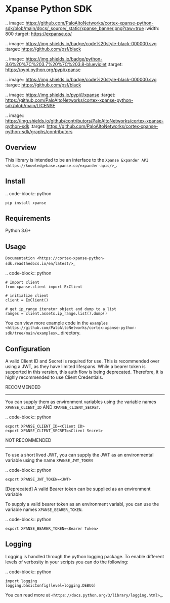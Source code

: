 Xpanse Python SDK
==================
.. image:: https://github.com/PaloAltoNetworks/cortex-xpanse-python-sdk/blob/main/docs/_source/_static/xpanse_banner.png?raw=true
   :width: 800
   :target: https://expanse.co/

.. image:: https://img.shields.io/badge/code%20style-black-000000.svg
   :target: https://github.com/psf/black

.. image:: https://img.shields.io/badge/python-3.6%20%7C%203.7%20%7C%203.8-blueviolet
   :target: https://pypi.python.org/pypi/xpanse

.. image:: https://img.shields.io/badge/code%20style-black-000000.svg
   :target: https://github.com/psf/black

.. image:: https://img.shields.io/pypi/l/xpanse
   :target: https://github.com/PaloAltoNetworks/cortex-xpanse-python-sdk/blob/main/LICENSE

.. image:: https://img.shields.io/github/contributors/PaloAltoNetworks/cortex-xpanse-python-sdk
   :target: https://github.com/PaloAltoNetworks/cortex-xpanse-python-sdk/graphs/contributors

Overview
--------

This library is intended to be an interface to the `Xpanse Expander API <https://knowledgebase.xpanse.co/expander-apis/>`_.

Install
-------
.. code-block:: python

    pip install xpanse

Requirements
------------

Python 3.6+

Usage
-----
`Documentation <https://cortex-xpanse-python-sdk.readthedocs.io/en/latest/>`_

.. code-block:: python

    # Import client
    from xpanse.client import ExClient

    # initialize client
    client = ExClient()

    # get ip_range iterator object and dump to a list
    ranges = client.assets.ip_range.list().dump()

You can view more example code in the `examples <https://github.com/PaloAltoNetworks/cortex-xpanse-python-sdk/tree/main/examples>`_ directory.

Configuration
-------------
A valid Client ID and Secret is required for use. This is recommended over using a JWT, as they have limited lifespans.
While a bearer token is supported in this version, this auth flow is being deprecated. Therefore, it is highly recommended to use Client Credentials.

RECOMMENDED
***********
You can supply them as environment variables using the variable names ``XPANSE_CLIENT_ID`` AND ``XPANSE_CLIENT_SECRET``.

.. code-block:: python

    export XPANSE_CLIENT_ID=<Client ID>
    export XPANSE_CLIENT_SECRET=<Client Secret>
    
NOT RECOMMENDED
***********
To use a short lived JWT, you can supply the JWT as an environmental variable using the name ``XPANSE_JWT_TOKEN``

.. code-block:: python

    export XPANSE_JWT_TOKEN=<JWT>

[Deprecated]
A valid Bearer token can be supplied as an environment variable

To supply a valid bearer token as an environment variabl, you can use the variable names ``XPANSE_BEARER_TOKEN``.

.. code-block:: python

    export XPANSE_BEARER_TOKEN=<Bearer Token>

Logging
-------
Logging is handled through the python logging package. To enable different levels of verbosity in your scripts you can do the following:

.. code-block:: python

    import logging
    logging.basicConfig(level=logging.DEBUG)

You can read more at `<https://docs.python.org/3/library/logging.html>`_.
